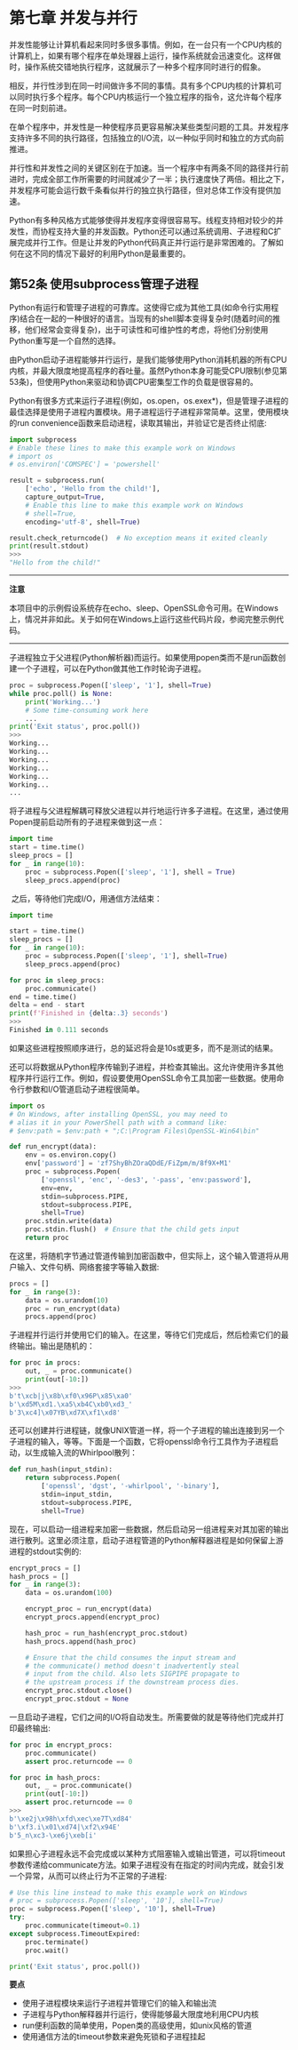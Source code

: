 # 第七章 并发与并行

​		并发性能够让计算机看起来同时多很多事情。例如，在一台只有一个CPU内核的计算机上，如果有哪个程序在单处理器上运行，操作系统就会迅速变化。这样做时，操作系统交错地执行程序，这就展示了一种多个程序同时进行的假象。

​		相反，并行性涉到在同一时间做许多不同的事情。具有多个CPU内核的计算机可以同时执行多个程序。每个CPU内核运行一个独立程序的指令，这允许每个程序在同一时刻前进。

​		在单个程序中，并发性是一种使程序员更容易解决某些类型问题的工具。并发程序支持许多不同的执行路径，包括独立的I/O流，以一种似乎同时和独立的方式向前推进。

​		并行性和并发性之间的关键区别在于加速。当一个程序中有两条不同的路径并行前进时，完成全部工作所需要的时间就减少了一半；执行速度快了两倍。相比之下，并发程序可能会运行数千条看似并行的独立执行路径，但对总体工作没有提供加速。

​		Python有多种风格方式能够使得并发程序变得很容易写。线程支持相对较少的并发性，而协程支持大量的并发函数。Python还可以通过系统调用、子进程和C扩展完成并行工作。但是让并发的Python代码真正并行运行是非常困难的。了解如何在这不同的情况下最好的利用Python是最重要的。

## 第52条 使用subprocess管理子进程

​		Python有运行和管理子进程的可靠库。这使得它成为其他工具(如命令行实用程序)结合在一起的一种很好的语言。当现有的shell脚本变得复杂时(随着时间的推移，他们经常会变得复杂)，出于可读性和可维护性的考虑，将他们分别使用Python重写是一个自然的选择。

​		由Python启动子进程能够并行运行，是我们能够使用Python消耗机器的所有CPU内核，并最大限度地提高程序的吞吐量。虽然Python本身可能受CPU限制(参见第53条)，但使用Python来驱动和协调CPU密集型工作的负载是很容易的。

​		Python有很多方式来运行子进程(例如，os.open，os.exex*)，但是管理子进程的最佳选择是使用子进程内置模块。用子进程运行子进程非常简单。这里，使用模块的run convenience函数来启动进程，读取其输出，并验证它是否终止彻底:

```python
import subprocess
# Enable these lines to make this example work on Windows
# import os
# os.environ['COMSPEC'] = 'powershell'

result = subprocess.run(
    ['echo', 'Hello from the child!'],
    capture_output=True,
    # Enable this line to make this example work on Windows
    # shell=True,
    encoding='utf-8', shell=True)

result.check_returncode()  # No exception means it exited cleanly
print(result.stdout)
>>>
"Hello from the child!"
```

***

**注意**

​		本项目中的示例假设系统存在echo、sleep、OpenSSL命令可用。在Windows上，情况并非如此。关于如何在Windows上运行这些代码片段，参阅完整示例代码。

***

​		子进程独立于父进程(Python解析器)而运行。如果使用popen类而不是run函数创建一个子进程，可以在Python做其他工作时轮询子进程。

~~~python
proc = subprocess.Popen(['sleep', '1'], shell=True)
while proc.poll() is None:
    print('Working...')
    # Some time-consuming work here
	...
print('Exit status', proc.poll())
>>>
Working...
Working...
Working...
Working...
Working...
Working...
...
~~~

​		将子进程与父进程解耦可释放父进程以并行地运行许多子进程。在这里，通过使用Popen提前启动所有的子进程来做到这一点：

~~~python
import time
start = time.time()
sleep_procs = []
for _ in range(10):
    proc = subprocess.Popen(['sleep', '1'], shell = True)
    sleep_procs.append(proc)
~~~

​		之后，等待他们完成I/O，用通信方法结束：

~~~python
import time

start = time.time()
sleep_procs = []
for _ in range(10):
    proc = subprocess.Popen(['sleep', '1'], shell=True)
    sleep_procs.append(proc)

for proc in sleep_procs:
    proc.communicate()
end = time.time()
delta = end - start
print(f'Finished in {delta:.3} seconds')
>>>
Finished in 0.111 seconds
~~~

​		如果这些进程按照顺序进行，总的延迟将会是10s或更多，而不是测试的结果。

​		还可以将数据从Python程序传输到子进程，并检查其输出。这允许使用许多其他程序并行运行工作。例如，假设要使用OpenSSL命令工具加密一些数据。使用命令行参数和I/O管道启动子进程很简单。

~~~python
import os
# On Windows, after installing OpenSSL, you may need to
# alias it in your PowerShell path with a command like:
# $env:path = $env:path + ";C:\Program Files\OpenSSL-Win64\bin"

def run_encrypt(data):
    env = os.environ.copy()
    env['password'] = 'zf7ShyBhZOraQDdE/FiZpm/m/8f9X+M1'
    proc = subprocess.Popen(
        ['openssl', 'enc', '-des3', '-pass', 'env:password'],
        env=env,
        stdin=subprocess.PIPE,
        stdout=subprocess.PIPE,
    	shell=True)
    proc.stdin.write(data)
    proc.stdin.flush()  # Ensure that the child gets input
    return proc

~~~

​		在这里，将随机字节通过管道传输到加密函数中，但实际上，这个输入管道将从用户输入、文件句柄、网络套接字等输入数据:

~~~python
procs = []
for _ in range(3):
    data = os.urandom(10)
    proc = run_encrypt(data)
    procs.append(proc)
~~~

​		子进程并行运行并使用它们的输入。在这里，等待它们完成后，然后检索它们的最终输出。输出是随机的：

~~~python
for proc in procs:
    out, _ = proc.communicate()
    print(out[-10:])
>>>
b't\xcb|j\x8b\xf0\x96P\x85\xa0'
b'\xd5M\xd1.\xa5\xb4C\xb0\xd3_'
b'3\xc4]\x07YB\xd7X\xf1\xd8'

~~~

​		还可以创建并行进程链，就像UNIX管道一样，将一个子进程的输出连接到另一个子进程的输入，等等。下面是一个函数，它将openssl命令行工具作为子进程启动，以生成输入流的Whirlpool散列：

~~~python
def run_hash(input_stdin):
    return subprocess.Popen(
        ['openssl', 'dgst', '-whirlpool', '-binary'],
        stdin=input_stdin,
        stdout=subprocess.PIPE,
    	shell=True)
~~~

​		现在，可以启动一组进程来加密一些数据，然后启动另一组进程来对其加密的输出进行散列。这里必须注意，启动子进程管道的Python解释器进程是如何保留上游进程的stdout实例的:

~~~python
encrypt_procs = []
hash_procs = []
for _ in range(3):
    data = os.urandom(100)

    encrypt_proc = run_encrypt(data)
    encrypt_procs.append(encrypt_proc)

    hash_proc = run_hash(encrypt_proc.stdout)
    hash_procs.append(hash_proc)

    # Ensure that the child consumes the input stream and
    # the communicate() method doesn't inadvertently steal
    # input from the child. Also lets SIGPIPE propagate to
    # the upstream process if the downstream process dies.
    encrypt_proc.stdout.close()
    encrypt_proc.stdout = None
~~~

​		一旦启动子进程，它们之间的I/O将自动发生。所需要做的就是等待他们完成并打印最终输出:

```python
for proc in encrypt_procs:
    proc.communicate()
    assert proc.returncode == 0

for proc in hash_procs:
    out, _ = proc.communicate()
    print(out[-10:])
    assert proc.returncode == 0
>>>
b'\xe2j\x98h\xfd\xec\xe7T\xd84'
b'\xf3.i\x01\xd74|\xf2\x94E'
b'5_n\xc3-\xe6j\xeb[i'
```

​		如果担心子进程永远不会完成或以某种方式阻塞输入或输出管道，可以将timeout参数传递给communicate方法。如果子进程没有在指定的时间内完成，就会引发一个异常，从而可以终止行为不正常的子进程:

```python
# Use this line instead to make this example work on Windows
# proc = subprocess.Popen(['sleep', '10'], shell=True)
proc = subprocess.Popen(['sleep', '10'], shell=True)
try:
    proc.communicate(timeout=0.1)
except subprocess.TimeoutExpired:
    proc.terminate()
    proc.wait()

print('Exit status', proc.poll())
```

**要点**

* 使用子进程模块来运行子进程并管理它们的输入和输出流
* 子进程与Python解释器并行运行，使得能够最大限度地利用CPU内核
* run便利函数的简单使用，Popen类的高级使用，如unix风格的管道
* 使用通信方法的timeout参数来避免死锁和子进程挂起